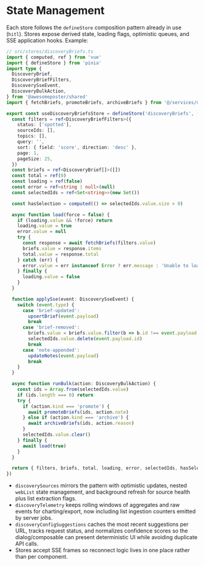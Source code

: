 # State Management
Each store follows the `defineStore` composition pattern already in use (`hitl`). Stores expose derived state, loading flags, optimistic queues, and SSE application hooks. Example:

```ts
// src/stores/discoveryBriefs.ts
import { computed, ref } from 'vue'
import { defineStore } from 'pinia'
import type {
  DiscoveryBrief,
  DiscoveryBriefFilters,
  DiscoverySseEvent,
  DiscoveryBulkAction,
} from '@awesomeposter/shared'
import { fetchBriefs, promoteBriefs, archiveBriefs } from '@/services/discovery/briefs'

export const useDiscoveryBriefsStore = defineStore('discoveryBriefs', () => {
  const filters = ref<DiscoveryBriefFilters>({
    status: ['spotted'],
    sourceIds: [],
    topics: [],
    query: '',
    sort: { field: 'score', direction: 'desc' },
    page: 1,
    pageSize: 25,
  })
  const briefs = ref<DiscoveryBrief[]>([])
  const total = ref(0)
  const loading = ref(false)
  const error = ref<string | null>(null)
  const selectedIds = ref<Set<string>>(new Set())

  const hasSelection = computed(() => selectedIds.value.size > 0)

  async function load(force = false) {
    if (loading.value && !force) return
    loading.value = true
    error.value = null
    try {
      const response = await fetchBriefs(filters.value)
      briefs.value = response.items
      total.value = response.total
    } catch (err) {
      error.value = err instanceof Error ? err.message : 'Unable to load briefs.'
    } finally {
      loading.value = false
    }
  }

  function applySse(event: DiscoverySseEvent) {
    switch (event.type) {
      case 'brief-updated':
        upsertBrief(event.payload)
        break
      case 'brief-removed':
        briefs.value = briefs.value.filter(b => b.id !== event.payload.id)
        selectedIds.value.delete(event.payload.id)
        break
      case 'note-appended':
        updateNotes(event.payload)
        break
    }
  }

  async function runBulk(action: DiscoveryBulkAction) {
    const ids = Array.from(selectedIds.value)
    if (ids.length === 0) return
    try {
      if (action.kind === 'promote') {
        await promoteBriefs(ids, action.note)
      } else if (action.kind === 'archive') {
        await archiveBriefs(ids, action.reason)
      }
      selectedIds.value.clear()
    } finally {
      await load(true)
    }
  }

  return { filters, briefs, total, loading, error, selectedIds, hasSelection, load, applySse, runBulk }
})
```

- `discoverySources` mirrors the pattern with optimistic updates, nested `webList` state management, and background refresh for source health plus list extraction flags.
- `discoveryTelemetry` keeps rolling windows of aggregates and raw events for charting/export, now including list ingestion counters emitted by server jobs.
- `discoveryConfigSuggestions` caches the most recent suggestions per URL, tracks request status, and normalizes confidence scores so the dialog/composable can present deterministic UI while avoiding duplicate API calls.
- Stores accept SSE frames so reconnect logic lives in one place rather than per component.
